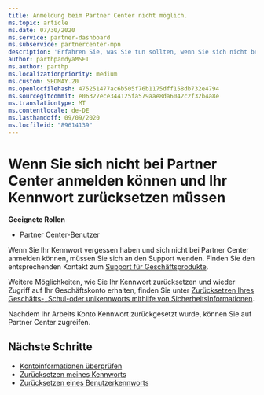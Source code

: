```yaml
---
title: Anmeldung beim Partner Center nicht möglich.
ms.topic: article
ms.date: 07/30/2020
ms.service: partner-dashboard
ms.subservice: partnercenter-mpn
description: 'Erfahren Sie, was Sie tun sollten, wenn Sie sich nicht bei Partner Center anmelden können: enthält Informationen zum Zurücksetzen des Kennworts für Arbeits Konten oder des Schul Kontos, wenn Sie es vergessen haben.'
author: parthpandyaMSFT
ms.author: parthp
ms.localizationpriority: medium
ms.custom: SEOMAY.20
ms.openlocfilehash: 475251477ac6b505f76b1175dff158db732e4794
ms.sourcegitcommit: e06327ece344125fa579aae8da6042c2f32b4a8e
ms.translationtype: MT
ms.contentlocale: de-DE
ms.lasthandoff: 09/09/2020
ms.locfileid: "89614139"
---
```

# <a name="if-you-cant-sign-into-partner-center-and-need-to-reset-your-password"></a>Wenn Sie sich nicht bei Partner Center anmelden können und Ihr Kennwort zurücksetzen müssen

**Geeignete Rollen**

- Partner Center-Benutzer

Wenn Sie Ihr Kennwort vergessen haben und sich nicht bei Partner Center anmelden können, müssen Sie sich an den Support wenden. Finden Sie den entsprechenden Kontakt zum [Support für Geschäftsprodukte](https://docs.microsoft.com/microsoft-365/admin/contact-support-for-business-products). 

Weitere Möglichkeiten, wie Sie Ihr Kennwort zurücksetzen und wieder Zugriff auf Ihr Geschäftskonto erhalten, finden Sie unter [Zurücksetzen Ihres Geschäfts-, Schul-oder unikennworts mithilfe von Sicherheitsinformationen](https://docs.microsoft.com/azure/active-directory/user-help/active-directory-passwords-update-your-own-password#how-to-change-your-password).

Nachdem Ihr Arbeits Konto Kennwort zurückgesetzt wurde, können Sie auf Partner Center zugreifen. 

## <a name="next-steps"></a>Nächste Schritte

- [Kontoinformationen überprüfen](verification-responses.md)
- [Zurücksetzen meines Kennworts](reset-my-pasword.md)
- [Zurücksetzen eines Benutzerkennworts](reset-a-user-password.md)

